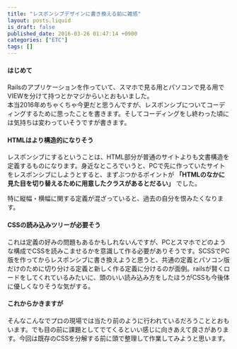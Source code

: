 ```yaml
---
title: "レスポンシブデザインに書き換える前に雑感"
layout: posts.liquid
is_draft: false
published_date: 2016-03-26 01:47:14 +0900
categories: ["ETC"]
tags: []
---
```


#### はじめて
Railsのアプリケーションを作っていて、スマホで見る用とパソコンで見る用でVIEWを分けて持つとかマジからいとおもいました。  
本当2016年めちゃくちゃ今更だと思うんですが、レスポンシブについてコーディングするために思ったことを書きます。そしてコーディングをし終わった頃には気持ちは変わっていそうですが書きます。

#### HTMLはより構造的になりそう
レスポンシブにするということは、HTML部分が普通のサイトよりも文書構造を定義するものになります。身近なところでいうと、PCで先に作っていたサイトをレスポンシブにしようとすると、まずぶつかるポイントが **「HTMLのなかに見た目を切り替えるために用意したクラスがあるとだるい」** でした。

特に縦幅・横幅に関する定義が混ざっていると、過去の自分を恨みたくなります。

#### CSSの読み込みツリーが必要そう
これは定義の好みの問題もあるかもしれないんですが、PCとスマホでどのような構成でCSSを読みこませるかを意識して作る必要がありそうです。SCSSでPC版を作ってからレスポンシブに書き換えようと思うと、共通の定義とパソコン版だけのために切り分ける定義と新しく作る定義に分けるのが面倒。railsが賢くロードをしてくれているみたいに、頭のいい読み込み方をしたほうがCSSも今後体に優しくなりそうな気がする。

#### これからかきますが
そんなこんなでプロの現場では当たり前のように行われているだろうこととおもいます。でも目の前に課題としてでてくるといい感じに向きあえて良さがあります。今回は既存のCSSを分解する前に頭で整理して作業してみようと思います。


